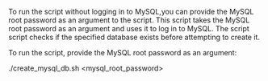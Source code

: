 To run the script without logging in to MySQL,you can provide the MySQL root password as an argument to the script. 
This script takes the MySQL root password as an argument and uses it to log in to MySQL. 
The script script checks if the specified database exists before attempting to create it.

To run the script, provide the MySQL root password as an argument:

./create_mysql_db.sh <mysql_root_password>


